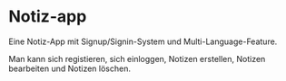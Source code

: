 # Notiz-app

Eine Notiz-App mit Signup/Signin-System und Multi-Language-Feature.

Man kann sich registieren, sich einloggen, Notizen erstellen, Notizen bearbeiten und Notizen löschen.
